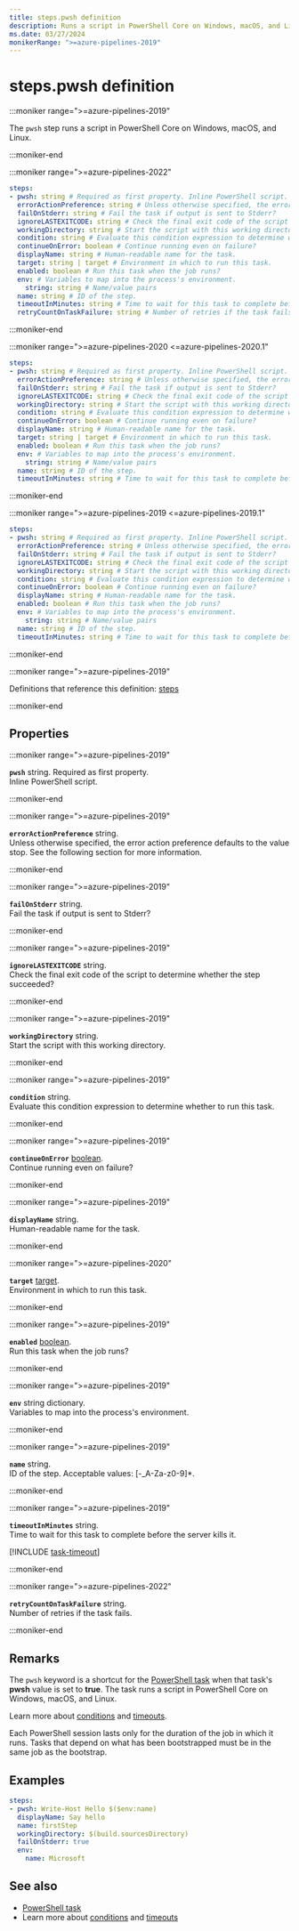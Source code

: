 ```yaml
---
title: steps.pwsh definition
description: Runs a script in PowerShell Core on Windows, macOS, and Linux.
ms.date: 03/27/2024
monikerRange: ">=azure-pipelines-2019"
---
```


# steps.pwsh definition

<!-- :::description::: -->
:::moniker range=">=azure-pipelines-2019"

<!-- :::editable-content name="description"::: -->
The `pwsh` step runs a script in PowerShell Core on Windows, macOS, and Linux.
<!-- :::editable-content-end::: -->

:::moniker-end
<!-- :::description-end::: -->

<!-- :::syntax::: -->
:::moniker range=">=azure-pipelines-2022"

```yaml
steps:
- pwsh: string # Required as first property. Inline PowerShell script.
  errorActionPreference: string # Unless otherwise specified, the error action preference defaults to the value stop. See the following section for more information.
  failOnStderr: string # Fail the task if output is sent to Stderr?
  ignoreLASTEXITCODE: string # Check the final exit code of the script to determine whether the step succeeded?
  workingDirectory: string # Start the script with this working directory.
  condition: string # Evaluate this condition expression to determine whether to run this task.
  continueOnError: boolean # Continue running even on failure?
  displayName: string # Human-readable name for the task.
  target: string | target # Environment in which to run this task.
  enabled: boolean # Run this task when the job runs?
  env: # Variables to map into the process's environment.
    string: string # Name/value pairs
  name: string # ID of the step.
  timeoutInMinutes: string # Time to wait for this task to complete before the server kills it.
  retryCountOnTaskFailure: string # Number of retries if the task fails.
```

:::moniker-end

:::moniker range=">=azure-pipelines-2020 <=azure-pipelines-2020.1"

```yaml
steps:
- pwsh: string # Required as first property. Inline PowerShell script.
  errorActionPreference: string # Unless otherwise specified, the error action preference defaults to the value stop. See the following section for more information.
  failOnStderr: string # Fail the task if output is sent to Stderr?
  ignoreLASTEXITCODE: string # Check the final exit code of the script to determine whether the step succeeded?
  workingDirectory: string # Start the script with this working directory.
  condition: string # Evaluate this condition expression to determine whether to run this task.
  continueOnError: boolean # Continue running even on failure?
  displayName: string # Human-readable name for the task.
  target: string | target # Environment in which to run this task.
  enabled: boolean # Run this task when the job runs?
  env: # Variables to map into the process's environment.
    string: string # Name/value pairs
  name: string # ID of the step.
  timeoutInMinutes: string # Time to wait for this task to complete before the server kills it.
```

:::moniker-end

:::moniker range=">=azure-pipelines-2019 <=azure-pipelines-2019.1"

```yaml
steps:
- pwsh: string # Required as first property. Inline PowerShell script.
  errorActionPreference: string # Unless otherwise specified, the error action preference defaults to the value stop. See the following section for more information.
  failOnStderr: string # Fail the task if output is sent to Stderr?
  ignoreLASTEXITCODE: string # Check the final exit code of the script to determine whether the step succeeded?
  workingDirectory: string # Start the script with this working directory.
  condition: string # Evaluate this condition expression to determine whether to run this task.
  continueOnError: boolean # Continue running even on failure?
  displayName: string # Human-readable name for the task.
  enabled: boolean # Run this task when the job runs?
  env: # Variables to map into the process's environment.
    string: string # Name/value pairs
  name: string # ID of the step.
  timeoutInMinutes: string # Time to wait for this task to complete before the server kills it.
```

:::moniker-end
<!-- :::syntax-end::: -->

<!-- :::parents::: -->
:::moniker range=">=azure-pipelines-2019"

Definitions that reference this definition: [steps](steps.md)

:::moniker-end
<!-- :::parents-end::: -->

## Properties

<!-- :::properties::: -->
<!-- :::item name="pwsh"::: -->
:::moniker range=">=azure-pipelines-2019"

**`pwsh`** string. Required as first property.<br><!-- :::editable-content name="propDescription"::: -->
Inline PowerShell script.
<!-- :::editable-content-end::: -->

:::moniker-end
<!-- :::item-end::: -->
<!-- :::item name="errorActionPreference"::: -->
:::moniker range=">=azure-pipelines-2019"

**`errorActionPreference`** string.<br><!-- :::editable-content name="propDescription"::: -->
Unless otherwise specified, the error action preference defaults to the value stop. See the following section for more information.
<!-- :::editable-content-end::: -->

:::moniker-end
<!-- :::item-end::: -->
<!-- :::item name="failOnStderr"::: -->
:::moniker range=">=azure-pipelines-2019"

**`failOnStderr`** string.<br><!-- :::editable-content name="propDescription"::: -->
Fail the task if output is sent to Stderr?
<!-- :::editable-content-end::: -->

:::moniker-end
<!-- :::item-end::: -->
<!-- :::item name="ignoreLASTEXITCODE"::: -->
:::moniker range=">=azure-pipelines-2019"

**`ignoreLASTEXITCODE`** string.<br><!-- :::editable-content name="propDescription"::: -->
Check the final exit code of the script to determine whether the step succeeded?
<!-- :::editable-content-end::: -->

:::moniker-end
<!-- :::item-end::: -->
<!-- :::item name="workingDirectory"::: -->
:::moniker range=">=azure-pipelines-2019"

**`workingDirectory`** string.<br><!-- :::editable-content name="propDescription"::: -->
Start the script with this working directory.
<!-- :::editable-content-end::: -->

:::moniker-end
<!-- :::item-end::: -->
<!-- :::item name="condition"::: -->
:::moniker range=">=azure-pipelines-2019"

**`condition`** string.<br><!-- :::editable-content name="propDescription"::: -->
Evaluate this condition expression to determine whether to run this task.
<!-- :::editable-content-end::: -->

:::moniker-end
<!-- :::item-end::: -->
<!-- :::item name="continueOnError"::: -->
:::moniker range=">=azure-pipelines-2019"

**`continueOnError`** [boolean](boolean.md).<br><!-- :::editable-content name="propDescription"::: -->
Continue running even on failure?
<!-- :::editable-content-end::: -->

:::moniker-end
<!-- :::item-end::: -->
<!-- :::item name="displayName"::: -->
:::moniker range=">=azure-pipelines-2019"

**`displayName`** string.<br><!-- :::editable-content name="propDescription"::: -->
Human-readable name for the task.
<!-- :::editable-content-end::: -->

:::moniker-end
<!-- :::item-end::: -->
<!-- :::item name="target"::: -->
:::moniker range=">=azure-pipelines-2020"

**`target`** [target](target.md).<br><!-- :::editable-content name="propDescription"::: -->
Environment in which to run this task.
<!-- :::editable-content-end::: -->

:::moniker-end
<!-- :::item-end::: -->
<!-- :::item name="enabled"::: -->
:::moniker range=">=azure-pipelines-2019"

**`enabled`** [boolean](boolean.md).<br><!-- :::editable-content name="propDescription"::: -->
Run this task when the job runs?
<!-- :::editable-content-end::: -->

:::moniker-end
<!-- :::item-end::: -->
<!-- :::item name="env"::: -->
:::moniker range=">=azure-pipelines-2019"

**`env`** string dictionary.<br><!-- :::editable-content name="propDescription"::: -->
Variables to map into the process's environment.
<!-- :::editable-content-end::: -->

:::moniker-end
<!-- :::item-end::: -->
<!-- :::item name="name"::: -->
:::moniker range=">=azure-pipelines-2019"

**`name`** string.<br><!-- :::editable-content name="propDescription"::: -->
ID of the step. Acceptable values: [-_A-Za-z0-9]*.
<!-- :::editable-content-end::: -->

:::moniker-end
<!-- :::item-end::: -->
<!-- :::item name="timeoutInMinutes"::: -->
:::moniker range=">=azure-pipelines-2019"

**`timeoutInMinutes`** string.<br><!-- :::editable-content name="propDescription"::: -->
Time to wait for this task to complete before the server kills it.

[!INCLUDE [task-timeout](./includes/task-timeout.md)]
<!-- :::editable-content-end::: -->

:::moniker-end
<!-- :::item-end::: -->
<!-- :::item name="retryCountOnTaskFailure"::: -->
:::moniker range=">=azure-pipelines-2022"

**`retryCountOnTaskFailure`** string.<br><!-- :::editable-content name="propDescription"::: -->
Number of retries if the task fails.
<!-- :::editable-content-end::: -->

:::moniker-end
<!-- :::item-end::: -->
<!-- :::properties-end::: -->

<!-- :::remarks::: -->
<!-- :::editable-content name="remarks"::: -->
## Remarks

The `pwsh` keyword is a shortcut for the [PowerShell task](/azure/devops/pipelines/tasks/reference/powershell-v2) when that task's **pwsh** value is set to **true**.
The task runs a script in PowerShell Core on Windows, macOS, and Linux.

Learn more about [conditions](/azure/devops/pipelines/process/conditions) and [timeouts](/azure/devops/pipelines/process/phases#timeouts).

Each PowerShell session lasts only for the duration of the job in which it runs. Tasks that depend on what has been bootstrapped must be in the same job as the bootstrap.
<!-- :::editable-content-end::: -->
<!-- :::remarks-end::: -->

<!-- :::examples::: -->
<!-- :::editable-content name="examples"::: -->
## Examples


```yaml
steps:
- pwsh: Write-Host Hello $($env:name)
  displayName: Say hello
  name: firstStep
  workingDirectory: $(build.sourcesDirectory)
  failOnStderr: true
  env:
    name: Microsoft
```
<!-- :::editable-content-end::: -->
<!-- :::examples-end::: -->

<!-- :::see-also::: -->
<!-- :::editable-content name="seeAlso"::: -->
## See also

- [PowerShell task](/azure/devops/pipelines/tasks/reference/powershell-v2)
- Learn more about [conditions](/azure/devops/pipelines/process/conditions) and [timeouts](/azure/devops/pipelines/process/phases#timeouts)
<!-- :::editable-content-end::: -->
<!-- :::see-also-end::: -->